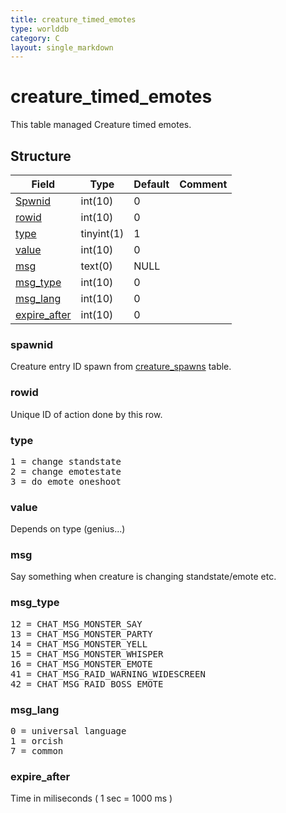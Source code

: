 ```yaml
---
title: creature_timed_emotes
type: worlddb
category: C
layout: single_markdown
---
```


# creature_timed_emotes
This table managed Creature timed emotes.

## Structure

Field                                                                                         | Type       | Default | Comment
--------------------------------------------------------------------------------------------- | ---------- | ------- | -------
[Spwnid](#Spwnid)                                                                             | int(10)    | 0       |        
[rowid](#rowid)                                                                               | int(10)    | 0       |        
[type](#type)                                                                                 | tinyint(1) | 1       |        
[value](#value)                                                                               | int(10)    | 0       |        
[msg](#msg)                                                                                   | text(0)    | NULL    |        
[msg_type](#msg_type)                                                                         | int(10)    | 0       |        
[msg_lang](#msg_lang)                                                                         | int(10)    | 0       |        
[expire_after](#expire_after)                                                                 | int(10)    | 0       |        

### spawnid

Creature entry ID spawn from [creature_spawns](/Wiki/database/world/creature_spawns/ "Creature spawns") table.

### rowid

Unique ID of action done by this row.

### type

<pre>
1 = change standstate
2 = change emotestate
3 = do emote oneshoot
</pre>

### value

Depends on type (genius...)

### msg

Say something when creature is changing standstate/emote etc.

### msg_type

<pre>
12 = CHAT_MSG_MONSTER_SAY
13 = CHAT_MSG_MONSTER_PARTY
14 = CHAT_MSG_MONSTER_YELL
15 = CHAT_MSG_MONSTER_WHISPER
16 = CHAT_MSG_MONSTER_EMOTE
41 = CHAT_MSG_RAID_WARNING_WIDESCREEN
42 = CHAT_MSG_RAID_BOSS_EMOTE
</pre>

### msg_lang

<pre>
0 = universal language
1 = orcish
7 = common
</pre>

### expire_after

Time in miliseconds ( 1 sec = 1000 ms )